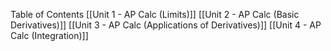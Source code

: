 Table of Contents
[[Unit 1 - AP Calc (Limits)]]
[[Unit 2 - AP Calc (Basic Derivatives)]]
[[Unit 3 - AP Calc (Applications of Derivatives)]]
[[Unit 4 - AP Calc (Integration)]]
